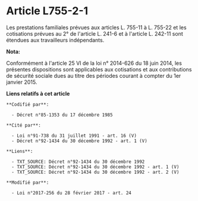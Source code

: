 # Article L755-2-1

Les prestations familiales prévues aux articles L. 755-11 à L. 755-22 et les cotisations prévues au 2° de l'article L. 241-6
et à l'article L. 242-11 sont étendues aux travailleurs indépendants.

**Nota:**

Conformément à l'article 25 VI de la loi n° 2014-626 du 18 juin 2014, les présentes dispositions sont applicables aux
cotisations et aux contributions de sécurité sociale dues au titre des périodes courant à compter du 1er janvier 2015.

**Liens relatifs à cet article**

	**Codifié par**:

	  - Décret n°85-1353 du 17 décembre 1985

	**Cité par**:

	  - Loi n°91-738 du 31 juillet 1991 - art. 16 (V)
	  - Décret n°92-1434 du 30 décembre 1992 - art. 1 (V)

	**Liens**:

	  - TXT_SOURCE: Décret n°92-1434 du 30 décembre 1992
	  - TXT_SOURCE: Décret n°92-1434 du 30 décembre 1992 - art. 1 (V)
	  - TXT_SOURCE: Décret n°92-1434 du 30 décembre 1992 - art. 2 (V)

	**Modifié par**:

	  - Loi n°2017-256 du 28 février 2017 - art. 24
